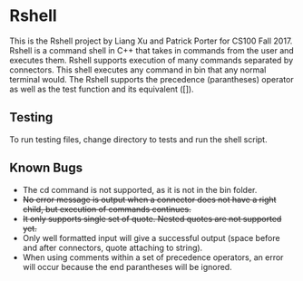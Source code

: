 # Rshell

This is the Rshell project by Liang Xu and Patrick Porter for CS100 Fall 2017. Rshell is a command shell in C++ that takes in commands from the user and executes them. Rshell supports execution of many commands separated by connectors. This shell executes any command in bin that any normal terminal would. The Rshell supports the precedence (parantheses) operator as well as the test function and its equivalent ([]).

## Testing
To run testing files, change directory to tests and run the shell script.

## Known Bugs

- The cd command is not supported, as it is not in the bin folder.
- ~~No error message is output when a connector does not have a right child, but execution of commands continues.~~
- ~~It only supports single set of quote. Nested quotes are not supported yet.~~
- Only well formatted input will give a successful output (space before and after connectors, quote attaching to string).
- When using comments within a set of precedence operators, an error will occur because the end parantheses will be ignored.
